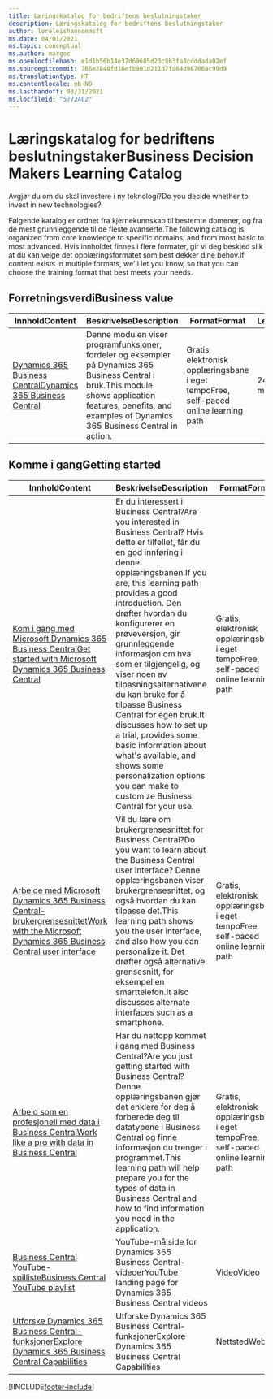 ```yaml
---
title: Læringskatalog for bedriftens beslutningstaker
description: Læringskatalog for bedriftens beslutningstaker
author: loreleishannonmsft
ms.date: 04/01/2021
ms.topic: conceptual
ms.author: margoc
ms.openlocfilehash: e1d1b56b14e37d69685d23c9b3fa8cdddada02ef
ms.sourcegitcommit: 766e2840fd16efb901d211d7fa64d96766ac99d9
ms.translationtype: HT
ms.contentlocale: nb-NO
ms.lasthandoff: 03/31/2021
ms.locfileid: "5772482"
---
```

# <a name="business-decision-makers-learning-catalog"></a><span data-ttu-id="62893-103">Læringskatalog for bedriftens beslutningstaker</span><span class="sxs-lookup"><span data-stu-id="62893-103">Business Decision Makers Learning Catalog</span></span>

<span data-ttu-id="62893-104">Avgjør du om du skal investere i ny teknologi?</span><span class="sxs-lookup"><span data-stu-id="62893-104">Do you decide whether to invest in new technologies?</span></span>

<span data-ttu-id="62893-105">Følgende katalog er ordnet fra kjernekunnskap til bestemte domener, og fra de mest grunnleggende til de fleste avanserte.</span><span class="sxs-lookup"><span data-stu-id="62893-105">The following catalog is organized from core knowledge to specific domains, and from most basic to most advanced.</span></span> <span data-ttu-id="62893-106">Hvis innholdet finnes i flere formater, gir vi deg beskjed slik at du kan velge det opplæringsformatet som best dekker dine behov.</span><span class="sxs-lookup"><span data-stu-id="62893-106">If content exists in multiple formats, we'll let you know, so that you can choose the training format that best meets your needs.</span></span>  

## <a name="business-value"></a><span data-ttu-id="62893-107">Forretningsverdi<a name="busvalue"></a></span><span class="sxs-lookup"><span data-stu-id="62893-107">Business value<a name="busvalue"></a></span></span>

| <span data-ttu-id="62893-108">Innhold</span><span class="sxs-lookup"><span data-stu-id="62893-108">Content</span></span>                                                                 | <span data-ttu-id="62893-109">Beskrivelse</span><span class="sxs-lookup"><span data-stu-id="62893-109">Description</span></span>                                                                                                | <span data-ttu-id="62893-110">Format</span><span class="sxs-lookup"><span data-stu-id="62893-110">Format</span></span>                                | <span data-ttu-id="62893-111">Lengde</span><span class="sxs-lookup"><span data-stu-id="62893-111">Length</span></span>     |
|----------------------------------------------------------------------------------------------------------------|------------------------------------------------------------------------------------------------------------|---------------------------------------|------------|
| [<span data-ttu-id="62893-112">Dynamics 365 Business Central</span><span class="sxs-lookup"><span data-stu-id="62893-112">Dynamics 365 Business Central</span></span>](/learn/modules/dynamics-365-business-central/) | <span data-ttu-id="62893-113">Denne modulen viser programfunksjoner, fordeler og eksempler på Dynamics 365 Business Central i bruk.</span><span class="sxs-lookup"><span data-stu-id="62893-113">This module shows application features, benefits, and examples of Dynamics 365 Business Central in action.</span></span> | <span data-ttu-id="62893-114">Gratis, elektronisk opplæringsbane i eget tempo</span><span class="sxs-lookup"><span data-stu-id="62893-114">Free, self-paced online learning path</span></span> | <span data-ttu-id="62893-115">24 minutter</span><span class="sxs-lookup"><span data-stu-id="62893-115">24 minutes</span></span> |

## <a name="getting-started"></a><span data-ttu-id="62893-116">Komme i gang<a name="get-started"></a></span><span class="sxs-lookup"><span data-stu-id="62893-116">Getting started<a name="get-started"></a></span></span>

| <span data-ttu-id="62893-117">Innhold</span><span class="sxs-lookup"><span data-stu-id="62893-117">Content</span></span>                                                                                                                             | <span data-ttu-id="62893-118">Beskrivelse</span><span class="sxs-lookup"><span data-stu-id="62893-118">Description</span></span>                                                                                                                                                                                                                                                                                      | <span data-ttu-id="62893-119">Format</span><span class="sxs-lookup"><span data-stu-id="62893-119">Format</span></span>                                | <span data-ttu-id="62893-120">Lengde</span><span class="sxs-lookup"><span data-stu-id="62893-120">Length</span></span>             |
|------------------------------------------------------------------------------------------------------------------------------------------------------------------------------|--------------------------------------------------------------------------------------------------------------------------------------------------------------------------------------------------------------------------------------------------------------------------------------------------|---------------------------------------|--------------------|
| [<span data-ttu-id="62893-121">Kom i gang med Microsoft Dynamics 365 Business Central</span><span class="sxs-lookup"><span data-stu-id="62893-121">Get started with Microsoft Dynamics 365 Business Central</span></span>](/learn/paths/get-started-dynamics-365-business-central/)                          | <span data-ttu-id="62893-122">Er du interessert i Business Central?</span><span class="sxs-lookup"><span data-stu-id="62893-122">Are you interested in Business Central?</span></span> <span data-ttu-id="62893-123">Hvis dette er tilfellet, får du en god innføring i denne opplæringsbanen.</span><span class="sxs-lookup"><span data-stu-id="62893-123">If you are, this learning path provides a good introduction.</span></span> <span data-ttu-id="62893-124">Den drøfter hvordan du konfigurerer en prøveversjon, gir grunnleggende informasjon om hva som er tilgjengelig, og viser noen av tilpasningsalternativene du kan bruke for å tilpasse Business Central for egen bruk.</span><span class="sxs-lookup"><span data-stu-id="62893-124">It discusses how to set up a trial, provides some basic information about what's available, and shows some personalization options you can make to customize Business Central for your use.</span></span> | <span data-ttu-id="62893-125">Gratis, elektronisk opplæringsbane i eget tempo</span><span class="sxs-lookup"><span data-stu-id="62893-125">Free, self-paced online learning path</span></span> | <span data-ttu-id="62893-126">3 timer 4 minutter</span><span class="sxs-lookup"><span data-stu-id="62893-126">3 hours 4 minutes</span></span>  |
| [<span data-ttu-id="62893-127">Arbeide med Microsoft Dynamics 365 Business Central-brukergrensesnittet</span><span class="sxs-lookup"><span data-stu-id="62893-127">Work with the Microsoft Dynamics 365 Business Central user interface</span></span>](/learn/paths/work-with-user-interface-dynamics-365-business-central/) | <span data-ttu-id="62893-128">Vil du lære om brukergrensesnittet for Business Central?</span><span class="sxs-lookup"><span data-stu-id="62893-128">Do you want to learn about the Business Central user interface?</span></span> <span data-ttu-id="62893-129">Denne opplæringsbanen viser brukergrensesnittet, og også hvordan du kan tilpasse det.</span><span class="sxs-lookup"><span data-stu-id="62893-129">This learning path shows you the user interface, and also how you can personalize it.</span></span> <span data-ttu-id="62893-130">Det drøfter også alternative grensesnitt, for eksempel en smarttelefon.</span><span class="sxs-lookup"><span data-stu-id="62893-130">It also discusses alternate interfaces such as a smartphone.</span></span>                                                                               | <span data-ttu-id="62893-131">Gratis, elektronisk opplæringsbane i eget tempo</span><span class="sxs-lookup"><span data-stu-id="62893-131">Free, self-paced online learning path</span></span> | <span data-ttu-id="62893-132">2 timer 27 minutter</span><span class="sxs-lookup"><span data-stu-id="62893-132">2 hours 27 minutes</span></span> |
| [<span data-ttu-id="62893-133">Arbeid som en profesjonell med data i Business Central</span><span class="sxs-lookup"><span data-stu-id="62893-133">Work like a pro with data in Business Central</span></span>](/learn/paths/work-pro-data-dynamics-365-business-central)                                    | <span data-ttu-id="62893-134">Har du nettopp kommet i gang med Business Central?</span><span class="sxs-lookup"><span data-stu-id="62893-134">Are you just getting started with Business Central?</span></span> <span data-ttu-id="62893-135">Denne opplæringsbanen gjør det enklere for deg å forberede deg til datatypene i Business Central og finne informasjon du trenger i programmet.</span><span class="sxs-lookup"><span data-stu-id="62893-135">This learning path will help prepare you for the types of data in Business Central and how to find information you need in the application.</span></span>                                                                                                  | <span data-ttu-id="62893-136">Gratis, elektronisk opplæringsbane i eget tempo</span><span class="sxs-lookup"><span data-stu-id="62893-136">Free, self-paced online learning path</span></span> | <span data-ttu-id="62893-137">2 timer 27 minutter</span><span class="sxs-lookup"><span data-stu-id="62893-137">2 hours 27 minutes</span></span> |
| [<span data-ttu-id="62893-138">Business Central YouTube-spilliste</span><span class="sxs-lookup"><span data-stu-id="62893-138">Business Central YouTube playlist</span></span>](https://www.youtube.com/playlist?list=PLcakwueIHoT-wVFPKUtmxlqcG1kJ0oqq4)                                                                | <span data-ttu-id="62893-139">YouTube-målside for Dynamics 365 Business Central-videoer</span><span class="sxs-lookup"><span data-stu-id="62893-139">YouTube landing page for Dynamics 365 Business Central videos</span></span>                                                                                                                                                                                                                                    | <span data-ttu-id="62893-140">Video</span><span class="sxs-lookup"><span data-stu-id="62893-140">Video</span></span>                                 |                    |
| [<span data-ttu-id="62893-141">Utforske Dynamics 365 Business Central-funksjoner</span><span class="sxs-lookup"><span data-stu-id="62893-141">Explore Dynamics 365 Business Central Capabilities</span></span>](https://dynamics.microsoft.com/business-central/capabilities/)                                                    | <span data-ttu-id="62893-142">Utforske Dynamics 365 Business Central-funksjoner</span><span class="sxs-lookup"><span data-stu-id="62893-142">Explore Dynamics 365 Business Central Capabilities</span></span>                                                                                                                                                                                                                                               | <span data-ttu-id="62893-143">Nettsted</span><span class="sxs-lookup"><span data-stu-id="62893-143">Website</span></span>                               |                    |


[!INCLUDE[footer-include](../includes/footer-banner.md)]